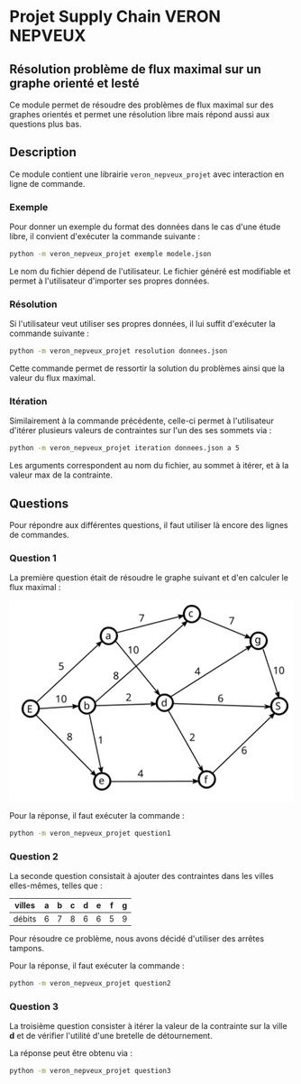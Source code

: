 # Projet Supply Chain VERON NEPVEUX
## Résolution problème de flux maximal sur un graphe orienté et lesté

Ce module permet de résoudre des problèmes de flux maximal sur des graphes orientés et 
permet une résolution libre mais répond aussi aux questions plus bas.

## Description 

Ce module contient une librairie `veron_nepveux_projet` avec interaction en ligne de commande. 

### Exemple 

Pour donner un exemple du format des données dans le cas d'une étude libre, il convient d'exécuter la commande suivante :

```sh
python -m veron_nepveux_projet exemple modele.json
```

Le nom du fichier dépend de l'utilisateur.
Le fichier généré est modifiable et permet à l'utilisateur d'importer ses propres données.

### Résolution

Si l'utilisateur veut utiliser ses propres données, il lui suffit d'exécuter la commande suivante :

```sh
python -m veron_nepveux_projet resolution donnees.json
```

Cette commande permet de ressortir la solution du problèmes ainsi que la valeur du flux maximal.

### Itération

Similairement à la commande précédente, celle-ci permet à l'utilisateur d'itérer plusieurs valeurs de contraintes sur l'un des ses sommets via :

```sh
python -m veron_nepveux_projet iteration donnees.json a 5
```

Les arguments correspondent au nom du fichier, au sommet à itérer, et à la valeur max de la contrainte.

## Questions

Pour répondre aux différentes questions, il faut utiliser là encore des lignes de commandes.

### Question 1

La première question était de résoudre le graphe suivant et d'en calculer le flux maximal : 

![reseau](reseau.svg)

Pour la réponse, il faut exécuter la commande :

```sh
python -m veron_nepveux_projet question1
```

### Question 2

La seconde question consistait à ajouter des contraintes dans les villes elles-mêmes, telles que :

| villes | a   | b   | c   | d   | e   | f   | g   |
| ------ | --- | --- | --- | --- | --- | --- | --- |
| débits | 6   | 7   | 8   | 6   | 6   | 5   | 9   |

Pour résoudre ce problème, nous avons décidé d'utiliser des arrêtes tampons.

Pour la réponse, il faut exécuter la commande :

```sh
python -m veron_nepveux_projet question2
```

### Question 3

La troisième question consister à itérer la valeur de la contrainte sur la ville **d** et de vérifier l'utilité d'une bretelle de détournement.

La réponse peut être obtenu via : 

```sh
python -m veron_nepveux_projet question3
```